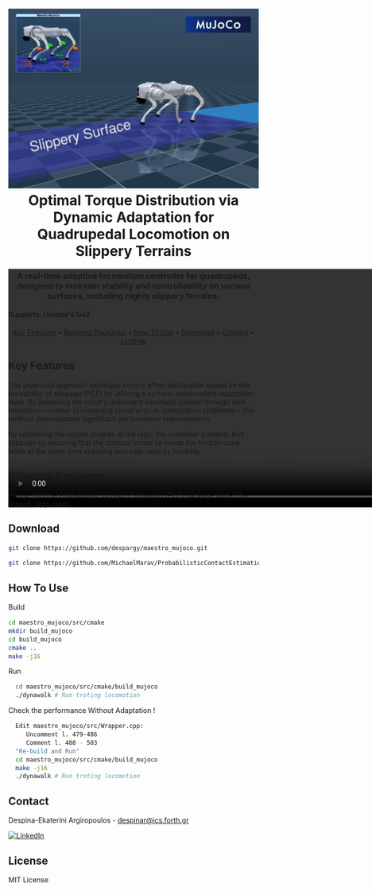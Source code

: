 
<h1 align="center">





<!-- [![Video Thumbnail](https://img.youtube.com/vi/tsgJr0Eto9Y/0.jpg)](https://www.youtube.com/watch?v=tsgJr0Eto9Y) -->

</h1>

<h1 align="center">
  <br>
  <a href="https://github.com/despargy/maestro_mujoco"><img src="Github-logo.png" alt="Maestro Mujoco" width="600"></a>
  <br>
  Optimal Torque Distribution via Dynamic Adaptation for Quadrupedal Locomotion on Slippery Terrains
  <br>



</h1>
  <video autoplay loop style="width:100%; height: auto; position:absolute; z-index: -1;">
  <source src="https://github.com/despargy/maestro_mujoco/AdaptationPerformance.mp4" type="video/mp4">
</video>

<h3 align="center"> A real-time adaptive locomotion controller for quadrupeds, designed to maintain stability and controllability on various surfaces, including highly slippery terrains. </h3> 

<h4>Supports: Unitree's Go2</h4>
<p align="center">
  <a href="#key-features">Key Features</a> •
  <a href="#releated-packages">Releated Packages</a> •
  <a href="#how-to-use">How To Use</a> •
  <a href="#download">Download</a> •
  <a href="#contact">Contact</a> •
  <a href="#license">License</a>
</p>

## Key Features

The proposed approach optimizes control effort distribution based on the probability of slippage (PCE) by utilizing a surface-independent adaptation layer. By balancing the robot's redundant kinematic system through rank relaxation —similar to loosening constraints in optimization problems— this method demonstrates significant performance improvements.

By optimizing the output torques at the legs, the controller prevents foot slippage by securing that the contact forces lie inside the friction cone while at the same time ensuring accurate velocity tracking. 
## Releated Packages

Please find the Probabilistic Contact Estimation (PCE) package under the branch <a href="https://github.com/MichaelMarav/ProbabilisticContactEstimation/tree/cpp_main" target="_blank">"cpp_main"</a>.  


<!-- The current project's package version, developed for Gazebo and/or the Unitree GO1 robot, is available at <a href="https://github.com/despargy/maestro/tree/master" target="_blank">Maestro ROS</a>
based on previous work for slip detection 
<a href="https://github.com/MichaelMarav/ProbabilisticContactEstimation" target="_blank">Probabilistic Contact Estimation</a>. -->


## Download

   ```sh
   git clone https://github.com/despargy/maestro_mujoco.git
   ```

   ```sh
   git clone https://github.com/MichaelMarav/ProbabilisticContactEstimation/tree/cpp_main
   ```

## How To Use

Build 
   ```sh
   cd maestro_mujoco/src/cmake 
   mkdir build_mujoco
   cd build_mujoco
   cmake ..
   make -j16
   ```


Run 
 ```sh
   cd maestro_mujoco/src/cmake/build_mujoco
   ./dynawalk # Run troting locomotion
   ```

Check the performance Without Adaptation !
 ```sh
   Edit maestro_mujoco/src/Wrapper.cpp:
      Uncomment l. 479-486
      Comment l. 488 - 503
   "Re-build and Run"
   cd maestro_mujoco/src/cmake/build_mujoco
   make -j16
   ./dynawalk # Run troting locomotion
   ```

  


## Contact
   Despina-Ekaterini Argiropoulos - despinar@ics.forth.gr         

[![LinkedIn][linkedin-shield]][linkedin-url] 


[linkedin-shield]: https://img.shields.io/badge/-LinkedIn-black.svg?style=for-the-badge&logo=linkedin&colorB=555
[linkedin-url]:https://www.linkedin.com/in/despar/


## License

MIT License